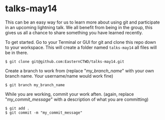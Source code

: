 talks-may14
===========

This can be an easy way for us to learn more about using git and participate in an upcoming lightning talk. We all benefit from being in the group, this gives us all a chance to share something you have learned recently. 

To get started. Go to your Terminal or GUI for git and clone this repo down to your workspace. This will create a folder named `talks-may14` all files will be in there.

    $ git clone git@github.com:EasternCTWD/talks-may14.git

Create a branch to work from (replace "*my_branch_name*" with your own branch name. Your username/name would work fine)

    $ git branch my_branch_name

While you are working, commit your work aften. (again, replace "*my_commit_message*" with a description of what you are committing)

    $ git add .
    $ git commit -m "my_commit_message"

